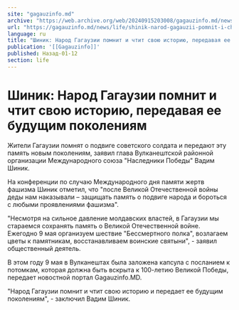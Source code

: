 ```yaml
---
site: "gagauzinfo.md"
archive: "https://web.archive.org/web/20240915203008/gagauzinfo.md/news/life/shinik-narod-gagauzii-pomnit-i-chtit-svoyu-istoriyu-peredavaya-ee-buduschim-pokoleniyam"
url: "https://gagauzinfo.md/news/life/shinik-narod-gagauzii-pomnit-i-chtit-svoyu-istoriyu-peredavaya-ee-buduschim-pokoleniyam"
language: ru
title: "Шиник: Народ Гагаузии помнит и чтит свою историю, передавая ее будущим поколениям"
publication: '[[Gagauzinfo]]'
published: Назад-01-12
section: life
---
```


# Шиник: Народ Гагаузии помнит и чтит свою историю, передавая ее будущим поколениям

Жители Гагаузии помнят о подвиге советского солдата и передают эту память новым поколениям, заявил глава Вулканештской районной организации Международного союза "Наследники Победы" Вадим Шиник.

На конференции по случаю Международного дня памяти жертв фашизма Шиник отметил, что "после Великой Отечественной войны деды нам наказывали – защищать память о подвиге народа и бороться с любыми проявлениями фашизма".

"Несмотря на сильное давление молдавских властей, в Гагаузии мы стараемся сохранять память о Великой Отечественной войне. Ежегодно 9 мая организуем шествие "Бессмертного полка", возлагаем цветы к памятникам, восстанавливаем воинские святыни", - заявил общественный деятель.

В этом году 9 мая в Вулканештах была заложена капсула с посланием к потомкам, которая должна быть вскрыта к 100-летию Великой Победы, передает новостной портал Gagauzinfo.MD.

"Народ Гагаузии помнит и чтит свою историю и передает ее будущим поколениям", - заключил Вадим Шиник.